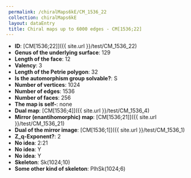 ```yaml
--- 
 permalink: /chiralMaps6kE/CM_1536_22 
 collection: chiralMaps6kE
 layout: dataEntry
 title: Chiral maps up to 6000 edges - CM[1536;22]
---
```


- **ID**: [CM[1536;22]]({{ site.url }}/test/CM_1536_22)
- **Genus of the underlying surface**: 129
- **Length of the face**: 12
- **Valency**: 3
- **Length of the Petrie polygon**: 32
- **Is the automorphism group solvable?**: S
- **Number of vertices**: 1024
- **Number of edges**: 1536
- **Number of faces**: 256
- **The map is self-**: none
- **Dual map**: [CM[1536;4]]({{ site.url }}/test/CM_1536_4)
- **Mirror (enantihomorphic) map**: [CM[1536;21]]({{ site.url }}/test/CM_1536_21)
- **Dual of the mirror image**: [CM[1536;1]]({{ site.url }}/test/CM_1536_1)
- **Z_q-Exponent?**: 2
- **No idea**:  2:21
- **No idea**: Y
- **No idea**: Y
- **Skeleton**: Sk(1024;10)
- **Some other kind of skeleton**: PlhSk(1024;6)
